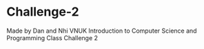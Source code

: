 # Challenge-2
Made by Dan and Nhi
VNUK Introduction to Computer Science and Programming Class
Challenge 2
